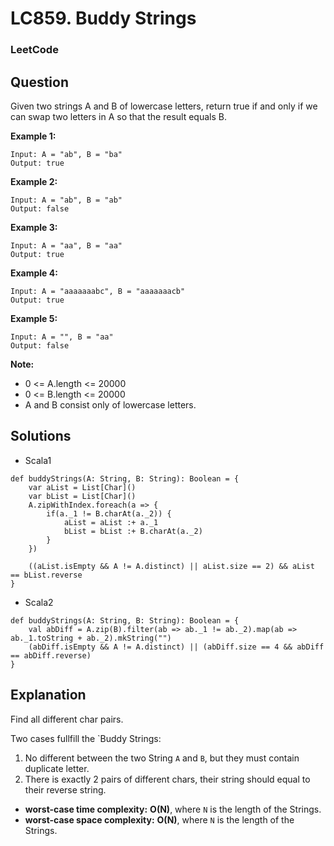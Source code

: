 # LC859. Buddy Strings

### LeetCode

## Question

Given two strings A and B of lowercase letters, return true if and only if we can swap two letters in A so that the result equals B.

**Example 1:**
```
Input: A = "ab", B = "ba"
Output: true
```
**Example 2:**
```
Input: A = "ab", B = "ab"
Output: false
```

**Example 3:**
```
Input: A = "aa", B = "aa"
Output: true
```

**Example 4:**
```
Input: A = "aaaaaaabc", B = "aaaaaaacb"
Output: true
```

**Example 5:**
```
Input: A = "", B = "aa"
Output: false
``` 

**Note:**

* 0 <= A.length <= 20000
* 0 <= B.length <= 20000
* A and B consist only of lowercase letters.

## Solutions

* Scala1
```
def buddyStrings(A: String, B: String): Boolean = {
    var aList = List[Char]()
    var bList = List[Char]()
    A.zipWithIndex.foreach(a => {
        if(a._1 != B.charAt(a._2)) {
            aList = aList :+ a._1
            bList = bList :+ B.charAt(a._2)
        }
    })
    
    ((aList.isEmpty && A != A.distinct) || aList.size == 2) && aList == bList.reverse
}
```

* Scala2
```
def buddyStrings(A: String, B: String): Boolean = {
    val abDiff = A.zip(B).filter(ab => ab._1 != ab._2).map(ab => ab._1.toString + ab._2).mkString("")
    (abDiff.isEmpty && A != A.distinct) || (abDiff.size == 4 && abDiff == abDiff.reverse)
}
```

## Explanation

Find all different char pairs.

Two cases fullfill the `Buddy Strings:

1. No different between the two String `A` and `B`, but they must contain duplicate letter.
2. There is exactly 2 pairs of different chars, their string should equal to their reverse string.

* **worst-case time complexity:** **O(N)**, where `N` is the length of the Strings.
* **worst-case space complexity:** **O(N)**, where `N` is the length of the Strings.
